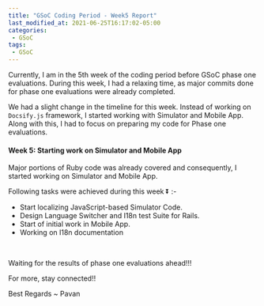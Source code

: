 ```yaml
---
title: "GSoC Coding Period - Week5 Report"
last_modified_at: 2021-06-25T16:17:02-05:00
categories:
 - GSoC
tags:
 - GSoC
---
```


Currently, I am in the 5th week of the coding period before GSoC phase one evaluations. During this week, I had a relaxing time, as major commits done for phase one evaluations were already completed.

We had a slight change in the timeline for this week. Instead of working on ```Docsify.js``` framework, I started working with Simulator and Mobile App. Along with this, I had to focus on preparing my code for Phase one evaluations.

#### Week 5: Starting work on Simulator and Mobile App

Major portions of Ruby code was already covered and consequently, I started working on Simulator and Mobile App.

Following tasks were achieved during this week ⏬ :-

* Start localizing JavaScript-based Simulator Code.
* Design Language Switcher and I18n test Suite for Rails.
* Start of initial work in Mobile App.
* Working on I18n documentation

&nbsp;

Waiting for the results of phase one evaluations ahead!!!

For more, stay connected!!

Best Regards ~ Pavan


